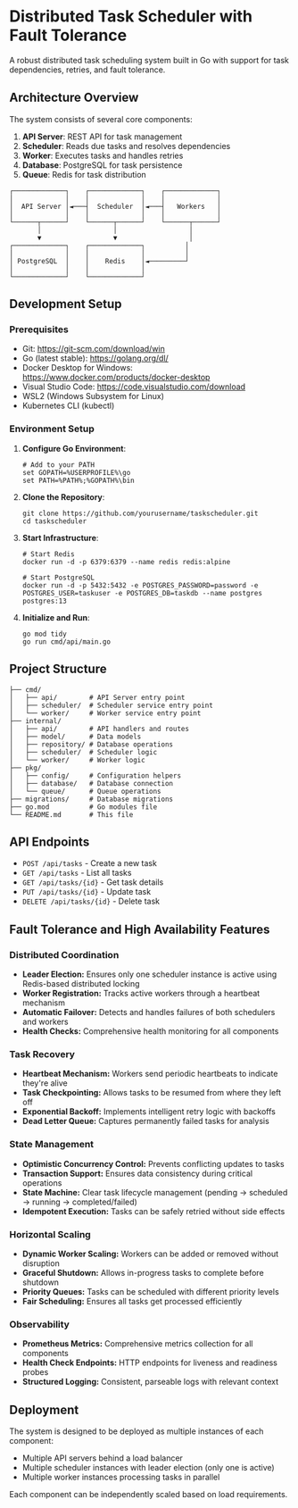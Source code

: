 # Distributed Task Scheduler with Fault Tolerance

A robust distributed task scheduling system built in Go with support for task dependencies, retries, and fault tolerance.

## Architecture Overview

The system consists of several core components:

1. **API Server**: REST API for task management
2. **Scheduler**: Reads due tasks and resolves dependencies
3. **Worker**: Executes tasks and handles retries
4. **Database**: PostgreSQL for task persistence
5. **Queue**: Redis for task distribution

```
┌─────────────┐    ┌─────────────┐    ┌─────────────┐
│             │    │             │    │             │
│  API Server │◄───┤  Scheduler  │◄───┤   Workers   │
│             │    │             │    │             │
└──────┬──────┘    └──────┬──────┘    └──────┬──────┘
       │                  │                  │
       ▼                  ▼                  │
┌─────────────┐    ┌─────────────┐          │
│             │    │             │          │
│ PostgreSQL  │    │    Redis    │◄─────────┘
│             │    │             │
└─────────────┘    └─────────────┘
```

## Development Setup

### Prerequisites

- Git: https://git-scm.com/download/win
- Go (latest stable): https://golang.org/dl/
- Docker Desktop for Windows: https://www.docker.com/products/docker-desktop
- Visual Studio Code: https://code.visualstudio.com/download
- WSL2 (Windows Subsystem for Linux)
- Kubernetes CLI (kubectl)

### Environment Setup

1. **Configure Go Environment**:
   ```
   # Add to your PATH
   set GOPATH=%USERPROFILE%\go
   set PATH=%PATH%;%GOPATH%\bin
   ```

2. **Clone the Repository**:
   ```
   git clone https://github.com/yourusername/taskscheduler.git
   cd taskscheduler
   ```

3. **Start Infrastructure**:
   ```
   # Start Redis
   docker run -d -p 6379:6379 --name redis redis:alpine

   # Start PostgreSQL
   docker run -d -p 5432:5432 -e POSTGRES_PASSWORD=password -e POSTGRES_USER=taskuser -e POSTGRES_DB=taskdb --name postgres postgres:13
   ```

4. **Initialize and Run**:
   ```
   go mod tidy
   go run cmd/api/main.go
   ```

## Project Structure

```
├── cmd/
│   ├── api/        # API Server entry point
│   ├── scheduler/  # Scheduler service entry point
│   └── worker/     # Worker service entry point
├── internal/
│   ├── api/        # API handlers and routes
│   ├── model/      # Data models
│   ├── repository/ # Database operations
│   ├── scheduler/  # Scheduler logic
│   └── worker/     # Worker logic
├── pkg/
│   ├── config/     # Configuration helpers
│   ├── database/   # Database connection
│   └── queue/      # Queue operations
├── migrations/     # Database migrations
├── go.mod          # Go modules file
└── README.md       # This file
```

## API Endpoints

- `POST /api/tasks` - Create a new task
- `GET /api/tasks` - List all tasks
- `GET /api/tasks/{id}` - Get task details
- `PUT /api/tasks/{id}` - Update task
- `DELETE /api/tasks/{id}` - Delete task

## Fault Tolerance and High Availability Features

### Distributed Coordination

- **Leader Election:** Ensures only one scheduler instance is active using Redis-based distributed locking
- **Worker Registration:** Tracks active workers through a heartbeat mechanism
- **Automatic Failover:** Detects and handles failures of both schedulers and workers
- **Health Checks:** Comprehensive health monitoring for all components

### Task Recovery

- **Heartbeat Mechanism:** Workers send periodic heartbeats to indicate they're alive
- **Task Checkpointing:** Allows tasks to be resumed from where they left off
- **Exponential Backoff:** Implements intelligent retry logic with backoffs
- **Dead Letter Queue:** Captures permanently failed tasks for analysis

### State Management

- **Optimistic Concurrency Control:** Prevents conflicting updates to tasks
- **Transaction Support:** Ensures data consistency during critical operations
- **State Machine:** Clear task lifecycle management (pending → scheduled → running → completed/failed)
- **Idempotent Execution:** Tasks can be safely retried without side effects

### Horizontal Scaling

- **Dynamic Worker Scaling:** Workers can be added or removed without disruption
- **Graceful Shutdown:** Allows in-progress tasks to complete before shutdown
- **Priority Queues:** Tasks can be scheduled with different priority levels
- **Fair Scheduling:** Ensures all tasks get processed efficiently

### Observability

- **Prometheus Metrics:** Comprehensive metrics collection for all components
- **Health Check Endpoints:** HTTP endpoints for liveness and readiness probes
- **Structured Logging:** Consistent, parseable logs with relevant context

## Deployment

The system is designed to be deployed as multiple instances of each component:

- Multiple API servers behind a load balancer
- Multiple scheduler instances with leader election (only one is active)
- Multiple worker instances processing tasks in parallel

Each component can be independently scaled based on load requirements. 